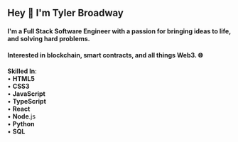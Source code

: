 ## Hey 👋 I'm Tyler Broadway
 
 #### I'm a Full Stack Software Engineer with a passion for bringing ideas to life, and solving hard problems. 
 #### Interested in blockchain, smart contracts, and all things Web3. 🌐
 
 **Skilled In**: <br />
 • **HTML5** <br />
 • **CSS3** <br />
 • **JavaScript** <br />
 • **TypeScript** <br />
 • **React** <br />
 • **Node**.js <br />
 • **Python** <br />
 • **SQL**

<!--
**tylerbroadway/tylerbroadway** is a ✨ _special_ ✨ repository because its `README.md` (this file) appears on your GitHub profile.

Here are some ideas to get you started:

- 🔭 I’m currently working on ...
- 🌱 I’m currently learning ...
- 👯 I’m looking to collaborate on ...
- 🤔 I’m looking for help with ...
- 💬 Ask me about ...
- 📫 How to reach me: ...
- 😄 Pronouns: ...
- ⚡ Fun fact: ...
-->
